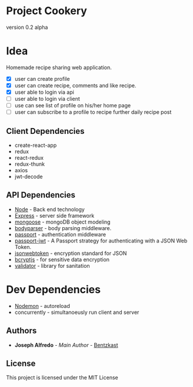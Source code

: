 # Project Cookery

version 0.2 alpha

# Idea

Homemade recipe sharing web application.

* [x] user can create profile
* [x] user can create recipe, comments and like recipe.
* [x] user able to login via api
* [ ] user able to login via client
* [ ] use can see list of profile on his/her home page
* [ ] user can subscribe to a profile to recipe further daily recipe post

## Client Dependencies

* create-react-app
* redux
* react-redux
* redux-thunk
* axios
* jwt-decode

## API Dependencies

* [Node](https://nodejs.org/en/) - Back end technology
* [Express](https://expressjs.com/) - server side framework
* [mongoose](http://mongoosejs.com/) - mongoDB object modeling
* [bodyparser](https://www.npmjs.com/package/body-parser) - body parsing middleware.
* [passport](http://www.passportjs.org/) - authentication middleware
* [passport-jwt](https://www.npmjs.com/package/passport-jwt) - A Passport strategy for authenticating with a JSON Web Token.
* [jsonwebtoken](https://www.npmjs.com/package/jsonwebtoken) - encryption standard for JSON
* [bcryptjs](https://www.npmjs.com/package/bcryptjs) - for sensitive data encryption
* [validator](https://www.npmjs.com/package/validator) - library for sanitation

# Dev Dependencies

* [Nodemon](https://nodemon.io/) - autoreload
* concurrently - simultanoeusly run client and server

## Authors

* **Joseph Alfredo** - _Main Author_ - [Bentzkast](http://bentzkast.github.io/)

## License

This project is licensed under the MIT License
